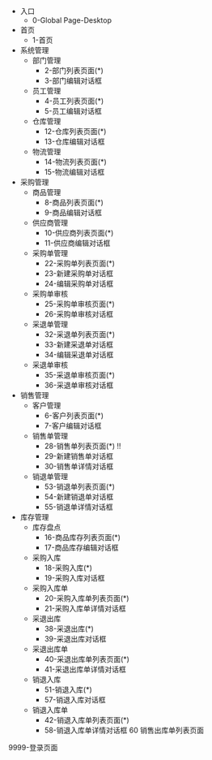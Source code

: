 - 入口 
  * 0-Global Page-Desktop
- 首页
  * 1-首页
- 系统管理
  + 部门管理
      * 2-部门列表页面(*)
      * 3-部门编辑对话框
  + 员工管理
      * 4-员工列表页面(*)
      * 5-员工编辑对话框
  + 仓库管理
      * 12-仓库列表页面(*)
      * 13-仓库编辑对话框
  + 物流管理
      * 14-物流列表页面(*)
      * 15-物流编辑对话框
- 采购管理
  + 商品管理
      * 8-商品列表页面(*)
      * 9-商品编辑对话框
  + 供应商管理
      * 10-供应商列表页面(*)
      * 11-供应商编辑对话框
  + 采购单管理 
      * 22-采购单列表页面(*)     
      * 23-新建采购单对话框   
      * 24-编辑采购单对话框
  + 采购单审核
      * 25-采购单审核页面(*)    
      * 26-采购单审核对话框 
  + 采退单管理
      * 32-采退单列表页面(*)
      * 33-新建采退单对话框
      * 34-编辑采退单对话框
  + 采退单审核
      * 35-采退单审核页面(*)
      * 36-采退单审核对话框
- 销售管理
  + 客户管理
      * 6-客户列表页面(*)
      * 7-客户编辑对话框
  + 销售单管理
      * 28-销售单列表页面(*) !!        
      * 29-新建销售单对话框
      * 30-销售单详情对话框
  + 销退单管理
      * 53-销退单列表页面(*)
      * 54-新建销退单对话框
      * 55-销退单详情对话框
- 库存管理
  + 库存盘点
      * 16-商品库存列表页面(*)
      * 17-商品库存编辑对话框
  + 采购入库
      * 18-采购入库(*)      
      * 19-采购入库对话框 
  + 采购入库单
      * 20-采购入库单列表页面(*)  
      * 21-采购入库单详情对话框
  + 采退出库
      * 38-采退出库(*)
      * 39-采退出库对话框
  + 采退出库单
      * 40-采退出库单列表页面(*)
      * 41-采退出库单详情对话框
  + 销退入库
      * 51-销退入库(*)
      * 57-销退入库对话框
  + 销退入库单    
      * 42-销退入库单列表页面(*)
      * 58-销退入库单详情对话框
60 销售出库单列表页面 


9999-登录页面
